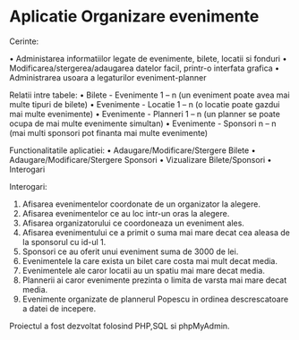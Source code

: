 # Aplicatie Organizare evenimente

Cerinte:

•	Administarea  informatiilor legate de evenimente, bilete, locatii si fonduri
•	Modificarea/stergerea/adaugarea datelor facil, printr-o interfata grafica
•	Administrarea usoara a legaturilor eveniment-planner

Relatii intre tabele:
•	Bilete - Evenimente 1 – n (un eveniment poate avea mai multe tipuri de bilete)
•	Evenimente - Locatie 1 – n (o locatie poate gazdui mai multe evenimente)
•	Evenimente - Planneri 1 – n (un planner se poate ocupa de mai multe evenimente simultan)
•	Evenimente - Sponsori n – n (mai multi sponsori pot finanta mai multe evenimente)

Functionalitatile aplicatiei:
•	Adaugare/Modificare/Stergere Bilete
•	Adaugare/Modificare/Stergere Sponsori
•	Vizualizare Bilete/Sponsori
•	Interogari

Interogari:

1.	Afisarea evenimentelor coordonate de un organizator la alegere.
2.	Afisarea evenimentelor ce au loc intr-un oras la alegere.
3.	Afisarea organizatorului ce coordoneaza un eveniment ales.
4.	Afisarea evenimentului ce a primit o suma mai mare decat cea aleasa de la sponsorul cu id-ul 1.
5.	Sponsori ce au oferit unui eveniment suma de 3000 de lei.
6.	Evenimentele la care exista un bilet care costa mai mult decat media.
7.	Evenimentele ale caror locatii au un spatiu mai mare decat media.
8.	Plannerii ai caror evenimente prezinta o limita de varsta mai mare decat media.
9.	Evenimente organizate de plannerul Popescu in ordinea descrescatoare a datei de incepere.


Proiectul a fost dezvoltat folosind PHP,SQL si phpMyAdmin.
